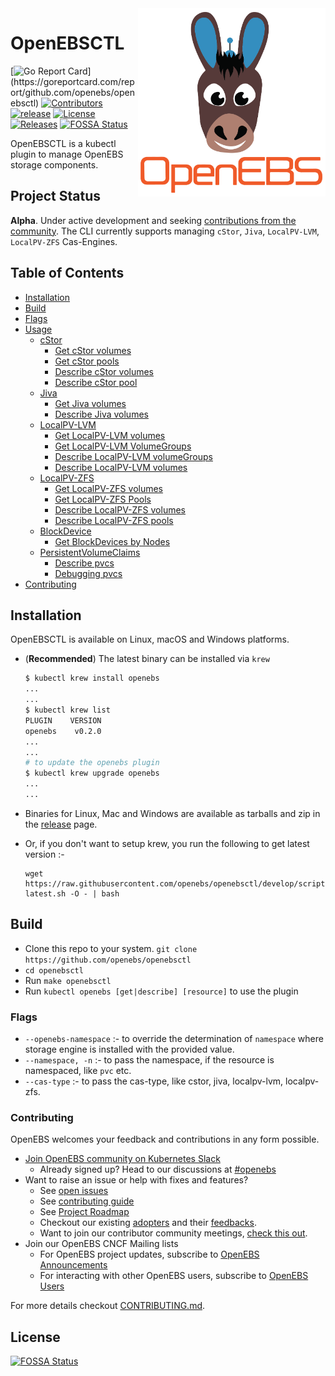 <img width="300" align="right" alt="OpenEBS Logo" src="https://raw.githubusercontent.com/cncf/artwork/master/projects/openebs/stacked/color/openebs-stacked-color.png" xmlns="http://www.w3.org/1999/html">

# OpenEBSCTL


[![Go Report Card](https://goreportcard.com/badge/github.com/openebs/openebsctl?)](https://goreportcard.com/report/github.com/openebs/openebsctl)
[![Contributors](https://img.shields.io/github/contributors/openebs/openebsctl)](https://github.com/openebs/openebsctl/graphs/contributors)
[![release](https://img.shields.io/github/release-pre/openebs/openebsctl.svg)](https://github.com/openebs/openebsctl/releases)
[![License](https://img.shields.io/badge/License-Apache%202.0-blue.svg)](https://github.com/mum4k/termdash/blob/master/LICENSE)
[![Releases](https://img.shields.io/github/downloads/openebs/openebsctl/total.svg)](https://github.com//openebs/openebsctl/releases)
[![FOSSA Status](https://app.fossa.com/api/projects/git%2Bgithub.com%2Fopenebs%2Fopenebsctl.svg?type=shield)](https://app.fossa.com/projects/git%2Bgithub.com%2Fopenebs%2Fopenebsctl?ref=badge_shield)



OpenEBSCTL is a kubectl plugin to manage OpenEBS storage components.


## Project Status

**Alpha**. Under active development and seeking [contributions from the community](#contributing).
The CLI currently supports managing `cStor`, `Jiva`, `LocalPV-LVM`, `LocalPV-ZFS` Cas-Engines.

## Table of Contents
* [Installation](#installation)
* [Build](#build)
* [Flags](#flags)
* [Usage](#usage)
  * [cStor](docs/cstor/README.md#cstor)
    * [Get cStor volumes](docs/cstor/README.md#get-cstor-volumes)
    * [Get cStor pools](docs/cstor/README.md#get-cstor-pools)
    * [Describe cStor volumes](docs/cstor/README.md#describe-cstor-volumes)
    * [Describe cStor pool](docs/cstor/README.md#describe-cstor-pool)
  * [Jiva](docs/jiva/README.md#jiva)
    * [Get Jiva volumes](docs/jiva/README.md#get-jiva-volumes)
    * [Describe Jiva volumes](docs/jiva/README.md#describe-jiva-volumes)
  * [LocalPV-LVM](docs/localpv-lvm/README.md#localpv-lvm)
    * [Get LocalPV-LVM volumes](docs/localpv-lvm/README.md#get-localpv-lvm-volumes)
    * [Get LocalPV-LVM VolumeGroups](docs/localpv-lvm/README.md#get-localpv-lvm-volumegroups)
    * [Describe LocalPV-LVM volumeGroups](docs/localpv-lvm/README.md#describe-localpv-lvm-volumeGroups)
    * [Describe LocalPV-LVM volumes](docs/localpv-lvm/README.md#describe-localpv-lvm-volumes)
  * [LocalPV-ZFS](docs/localpv-zfs/README.md#localpv-zfs)
    * [Get LocalPV-ZFS volumes](docs/localpv-zfs/README.md#get-localpv-zfs-volumes)
    * [Get LocalPV-ZFS Pools](docs/localpv-zfs/README.md#get-localpv-zfs-pools)
    * [Describe LocalPV-ZFS volumes](docs/localpv-zfs/README.md#describe-localpv-zfs-volumes)
    * [Describe LocalPV-ZFS pools](docs/localpv-zfs/README.md#describe-localpv-zfs-pools)
  * [BlockDevice](docs/cstor/README.md#blockdevice)
    * [Get BlockDevices by Nodes](docs/cstor/README.md#get-blockdevices-by-nodes)
  * [PersistentVolumeClaims](docs/cstor/README.md#persistentvolumeclaims)
    * [Describe pvcs](docs/cstor/README.md#describe-pvcs)
    * [Debugging pvcs](docs/cstor#debugging-pvcs)
* [Contributing](#contributing)

## Installation

OpenEBSCTL is available on Linux, macOS and Windows platforms.

* (**Recommended**) The latest binary can be installed via `krew`
  ```bash
  $ kubectl krew install openebs
  ...
  ...
  $ kubectl krew list
  PLUGIN    VERSION
  openebs    v0.2.0
  ...
  ...
  # to update the openebs plugin
  $ kubectl krew upgrade openebs
  ...
  ...
  ```

* Binaries for Linux, Mac and Windows are available as tarballs and zip in the [release](https://github.com/openebs/openebsctl/releases) page.
* Or, if you don't want to setup krew, you run the following to get latest version :-
   ```shell
   wget https://raw.githubusercontent.com/openebs/openebsctl/develop/scripts/install-latest.sh -O - | bash

## Build

- Clone this repo to your system. `git clone https://github.com/openebs/openebsctl`
- `cd openebsctl`
- Run `make openebsctl`
- Run `kubectl openebs [get|describe] [resource]` to use the plugin

### Flags

* `--openebs-namespace` :- to override the determination of `namespace` where storage engine is installed with the provided value.
* `--namespace, -n` :- to pass the namespace, if the resource is namespaced, like `pvc` etc.
* `--cas-type` :- to pass the cas-type, like cstor, jiva, localpv-lvm, localpv-zfs.

### Contributing

OpenEBS welcomes your feedback and contributions in any form possible.

- [Join OpenEBS community on Kubernetes Slack](https://kubernetes.slack.com)
    - Already signed up? Head to our discussions at [#openebs](https://kubernetes.slack.com/messages/openebs/)
- Want to raise an issue or help with fixes and features?
    - See [open issues](https://github.com/openebs/openebs/issues)
    - See [contributing guide](./CONTRIBUTING.md)
    - See [Project Roadmap](https://github.com/openebs/openebsctl/projects/1)
    - Checkout our existing [adopters](https://github.com/openebs/openebs/tree/master/adopters) and their [feedbacks](https://github.com/openebs/openebs/issues/2719).
    - Want to join our contributor community meetings, [check this out](https://hackmd.io/mfG78r7MS86oMx8oyaV8Iw?view).
- Join our OpenEBS CNCF Mailing lists
    - For OpenEBS project updates, subscribe to [OpenEBS Announcements](https://lists.cncf.io/g/cncf-openebs-announcements)
    - For interacting with other OpenEBS users, subscribe to [OpenEBS Users](https://lists.cncf.io/g/cncf-openebs-users)


For more details checkout [CONTRIBUTING.md](./CONTRIBUTING.md).



## License
[![FOSSA Status](https://app.fossa.com/api/projects/git%2Bgithub.com%2Fopenebs%2Fopenebsctl.svg?type=large)](https://app.fossa.com/projects/git%2Bgithub.com%2Fopenebs%2Fopenebsctl?ref=badge_large)
